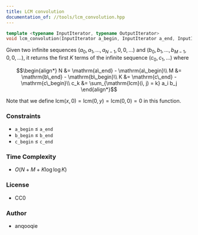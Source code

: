 ```yaml
---
title: LCM convolution
documentation_of: //tools/lcm_convolution.hpp
---
```


```cpp
template <typename InputIterator, typename OutputIterator>
void lcm_convolution(InputIterator a_begin, InputIterator a_end, InputIterator b_begin, InputIterator b_end, OutputIterator c_begin, OutputIterator c_end);
```

Given two infinite sequences $(a_0, a_1, \ldots, a_{N - 1}, 0, 0, \ldots)$ and $(b_0, b_1, \ldots, b_{M - 1}, 0, 0, \ldots)$, it returns the first $K$ terms of the infinite sequence $(c_0, c_1, \ldots)$ where

$$\begin{align*}
N &= \mathrm{a\_end} - \mathrm{a\_begin}\\
M &= \mathrm{b\_end} - \mathrm{b\_begin}\\
K &= \mathrm{c\_end} - \mathrm{c\_begin}\\
c_k &= \sum_{\mathrm{lcm}(i, j) = k} a_i b_j
\end{align*}$$

Note that we define $\mathrm{lcm}(x, 0) = \mathrm{lcm}(0, y) = \mathrm{lcm}(0, 0) = 0$ in this function.

### Constraints
- `a_begin` $\leq$ `a_end`
- `b_begin` $\leq$ `b_end`
- `c_begin` $\leq$ `c_end`

### Time Complexity
- $O(N + M + K \log\log K)$

### License
- CC0

### Author
- anqooqie
